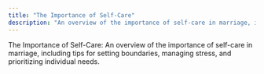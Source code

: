 ```yaml
---
title: "The Importance of Self-Care"
description: "An overview of the importance of self-care in marriage, including tips for setting boundaries, managing stress, and prioritizing individual needs."
---
```

The Importance of Self-Care: An overview of the importance of self-care in marriage, including tips for setting boundaries, managing stress, and prioritizing individual needs.